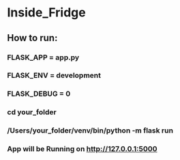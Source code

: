 # Inside_Fridge
## How to run:
### FLASK_APP = app.py
### FLASK_ENV = development
### FLASK_DEBUG = 0
### cd your_folder
### /Users/your_folder/venv/bin/python -m flask run
### App will be Running on http://127.0.0.1:5000
